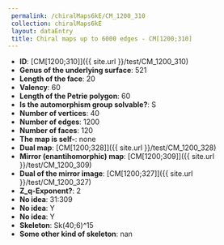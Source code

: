 ```yaml
--- 
 permalink: /chiralMaps6kE/CM_1200_310 
 collection: chiralMaps6kE
 layout: dataEntry
 title: Chiral maps up to 6000 edges - CM[1200;310]
---
```


- **ID**: [CM[1200;310]]({{ site.url }}/test/CM_1200_310)
- **Genus of the underlying surface**: 521
- **Length of the face**: 20
- **Valency**: 60
- **Length of the Petrie polygon**: 60
- **Is the automorphism group solvable?**: S
- **Number of vertices**: 40
- **Number of edges**: 1200
- **Number of faces**: 120
- **The map is self-**: none
- **Dual map**: [CM[1200;328]]({{ site.url }}/test/CM_1200_328)
- **Mirror (enantihomorphic) map**: [CM[1200;309]]({{ site.url }}/test/CM_1200_309)
- **Dual of the mirror image**: [CM[1200;327]]({{ site.url }}/test/CM_1200_327)
- **Z_q-Exponent?**: 2
- **No idea**:  31:309
- **No idea**: Y
- **No idea**: Y
- **Skeleton**: Sk(40;6)^15
- **Some other kind of skeleton**: nan
